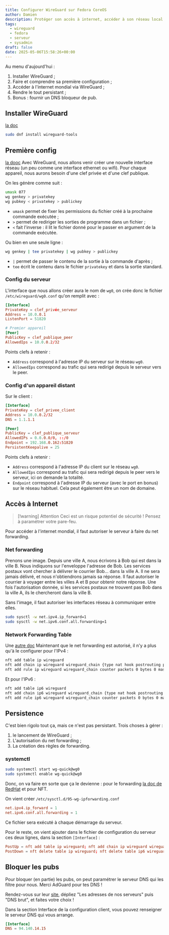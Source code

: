 ```yaml
---
title: Configurer WireGuard sur Fedora CoreOS
author: Damien
description: Protéger son accès à internet, accéder à son réseau local depuis l'extérieur, filtrer les pubs... plusieurs bonnes choses qu'on peut faire via WireGuard
tags:
  - wireguard
  - fedora
  - serveur
  - sysadmin
draft: false
date: 2025-05-06T15:58:26+00:00
---
```

Au menu d'aujourd'hui :
1. Installer WireGuard ;
2. Faire et comprendre sa première configuration ;
3. Accéder à l'internet mondial via WireGuard ;
4. Rendre le tout persistant ;
5. Bonus : fournir un DNS bloqueur de pub.

## Installer WireGuard
[la doc](https://www.wireguard.com/install/)

```bash
sudo dnf install wireguard-tools
```

## Première config
[la dooc](https://www.wireguard.com/quickstart/)
Avec WireGuard, nous allons venir créer une nouvelle interface réseau (un peu comme une interface ethernet ou wifi).
Pour chaque appareil, nous aurons besoin d'une clef privée et d'une clef publique.

On les génère comme suit :
```bash
umask 077
wg genkey > privatekey
wg pubkey < privatekey > publickey
```
* `umask` permet de fixer les permissions du fichier créé à la prochaine commande exécutée ;
* `>` permet de rediriger les sorties de programme dans un fichier ;
* `<` fait l'inverse : il lit le fichier donné pour le passer en argument de la commande exécutée.

Ou bien en une seule ligne :
```bash
wg genkey | tee privatekey | wg pubkey > publickey
```
* `|` permet de passer le contenu de la sortie à la commande d'après ;
* `tee` écrit le contenu dans le fichier `privatekey` et dans la sortie standard.
### Config du serveur
L'interface que nous allons créer aura le nom de `wg0`, on crée donc le fichier `/etc/wireguard/wg0.conf` qu'on remplit avec :
```toml
[Interface]
PrivateKey = clef_privée_serveur
Address = 10.0.0.1
ListenPort = 51820

# Premier appareil
[Peer]
PublicKey = clef_publique_peer
AllowedIps = 10.0.0.2/32
```
Points clefs à retenir :
* `Address` correspond à l'adresse IP du serveur sur le réseau `wg0`.
* `AllowedIps` correspond au trafic qui sera redirigé depuis le serveur vers le peer.
### Config d'un appareil distant
Sur le client :
```toml
[Interface]
PrivateKey = clef_privee_client
Address = 10.0.0.2/32
DNS = 1.1.1.1

[Peer]
PublicKey = clef_publique_serveur
AllowedIPs = 0.0.0.0/0, ::/0
Endpoint = 192.168.0.162:51820
PersistentKeepalive = 25
```
Points clefs à retenir :
* `Address` correspond à l'adresse IP du client sur le réseau `wg0`.
* `AllowedIps` correspond au trafic qui sera redirigé depuis le peer vers le serveur, ici on demande la totalité.
* `Endpoint` correspond à l'adresse IP du serveur (avec le port en bonus) sur le réseau habituel. Cela peut également être un nom de domaine.
## Accès à Internet

> [!warning] Attention
> Ceci est un risque potentiel de sécurité ! Pensez à paramétrer votre pare-feu.

Pour accéder à l'internet mondial, il faut autoriser le serveur à faire du net forwarding.

### Net forwarding
Prenons une image. 
Depuis une ville A, nous écrivons à Bob qui est dans la ville B. Nous indiquons sur l'enveloppe l'adresse de Bob. Les services postaux vont chercher à délivrer le courrier Bob... dans la ville A. Il ne sera jamais délivré, et nous n'obtiendrons jamais sa réponse.
Il faut autoriser le courrier à voyager entre les villes A et B pour obtenir notre réponse.
Une fois l'autorisation donnée, si les services postaux ne trouvent pas Bob dans la ville A, ils le chercheront dans la ville B.

Sans l'image, il faut autoriser les interfaces réseau à communiquer entre elles.

```bash
sudo sysctl -w net.ipv4.ip_forward=1
sudo sysctl -w net.ipv6.conf.all.forwarding=1
```

### Network Forwarding Table
Une [autre doc](https://docs.pi-hole.net/guides/vpn/wireguard/internal/)
Maintenant que le net forwarding est autorisé, il n'y a plus qu'à le configurer pour l'IPv4 :
```bash
nft add table ip wireguard
nft add chain ip wireguard wireguard_chain {type nat hook postrouting priority srcnat; policy accept;}
nft add rule ip wireguard wireguard_chain counter packets 0 bytes 0 masquerade
```
Et pour l'IPv6 :
```bash
nft add table ip6 wireguard
nft add chain ip6 wireguard wireguard_chain {type nat hook postrouting priority srcnat; policy accept;}
nft add rule ip6 wireguard wireguard_chain counter packets 0 bytes 0 masquerade  
```

## Persistence
C'est bien rigolo tout ça, mais ce n'est pas persistant.
Trois choses à gérer :
1. le lancement de WireGuard ;
2. L'autorisation du net forwarding ;
3. La création des règles de forwarding.

### systemctl
```bash
sudo systemctl start wg-quick@wg0
sudo systemctl enable wg-quick@wg0
```
Donc, on va faire en sorte que ça le devienne : pour le forwarding [la doc de RedHat](https://docs.redhat.com/fr/documentation/red_hat_enterprise_linux/9/html/managing_monitoring_and_updating_the_kernel/using-configuration-files-in-etc-sysctl-d-to-adjust-kernel-parameters_configuring-kernel-parameters-at-runtime#using-configuration-files-in-etc-sysctl-d-to-adjust-kernel-parameters_configuring-kernel-parameters-at-runtime) et pour NFT.

On vient créer `/etc/sysctl.d/95-wg-ipforwarding.conf`
```toml
net.ipv4.ip_forward = 1
net.ipv6.conf.all.forwarding = 1
```

Ce fichier sera exécuté à chaque démarrage du serveur.

Pour le reste, on vient ajouter dans le fichier de configuration du serveur ces deux lignes, dans la section `[Interface]` :
```toml
PostUp = nft add table ip wireguard; nft add chain ip wireguard wireguard_chain {type nat hook postrouting priority srcnat; policy accept;}; nft add rule ip wireguard wireguard_chain counter packets 0 bytes 0 masquerade; nft add table ip6 wireguard; nft add chain ip6 wireguard wireguard_chain {type nat hook postrouting priority srcnat; policy accept;}; nft add rule ip6 wireguard wireguard_chain counter packets 0 bytes 0 masquerade  
PostDown = nft delete table ip wireguard; nft delete table ip6 wireguard
```

## Bloquer les pubs
Pour bloquer (en partie) les pubs, on peut paramétrer le serveur DNS qui les filtre pour nous.
Merci AdGuard pour tes DNS !

Rendez-vous sur leur [site](https://adguard-dns.io/fr/public-dns.html), dépliez "Les adresses de nos serveurs" puis "DNS brut", et faites votre choix !

Dans la section Interface de la configuration client, vous pouvez renseigner le serveur DNS qui vous arrange.

```toml
[Interface]
DNS = 94.140.14.15
```
